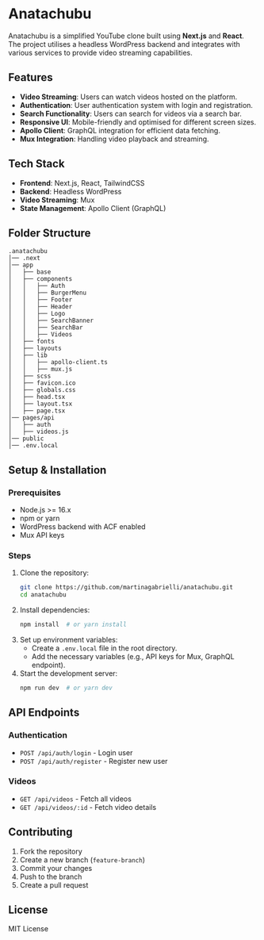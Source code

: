 # Anatachubu

Anatachubu is a simplified YouTube clone built using **Next.js** and **React**. The project utilises a headless WordPress backend and integrates with various services to provide video streaming capabilities.

## Features
- **Video Streaming**: Users can watch videos hosted on the platform.
- **Authentication**: User authentication system with login and registration.
- **Search Functionality**: Users can search for videos via a search bar.
- **Responsive UI**: Mobile-friendly and optimised for different screen sizes.
- **Apollo Client**: GraphQL integration for efficient data fetching.
- **Mux Integration**: Handling video playback and streaming.

## Tech Stack
- **Frontend**: Next.js, React, TailwindCSS
- **Backend**: Headless WordPress
- **Video Streaming**: Mux
- **State Management**: Apollo Client (GraphQL)

## Folder Structure
```
.anatachubu
│── .next
│── app
│   ├── base
│   ├── components
│   │   ├── Auth
│   │   ├── BurgerMenu
│   │   ├── Footer
│   │   ├── Header
│   │   ├── Logo
│   │   ├── SearchBanner
│   │   ├── SearchBar
│   │   ├── Videos
│   ├── fonts
│   ├── layouts
│   ├── lib
│   │   ├── apollo-client.ts
│   │   ├── mux.js
│   ├── scss
│   ├── favicon.ico
│   ├── globals.css
│   ├── head.tsx
│   ├── layout.tsx
│   ├── page.tsx
│── pages/api
│   ├── auth
│   ├── videos.js
│── public
│── .env.local
```

## Setup & Installation
### Prerequisites
- Node.js >= 16.x
- npm or yarn
- WordPress backend with ACF enabled
- Mux API keys

### Steps
1. Clone the repository:
   ```sh
   git clone https://github.com/martinagabrielli/anatachubu.git
   cd anatachubu
   ```
2. Install dependencies:
   ```sh
   npm install  # or yarn install
   ```
3. Set up environment variables:
   - Create a `.env.local` file in the root directory.
   - Add the necessary variables (e.g., API keys for Mux, GraphQL endpoint).
4. Start the development server:
   ```sh
   npm run dev  # or yarn dev
   ```

## API Endpoints
### Authentication
- `POST /api/auth/login` - Login user
- `POST /api/auth/register` - Register new user

### Videos
- `GET /api/videos` - Fetch all videos
- `GET /api/videos/:id` - Fetch video details

## Contributing
1. Fork the repository
2. Create a new branch (`feature-branch`)
3. Commit your changes
4. Push to the branch
5. Create a pull request

## License
MIT License
